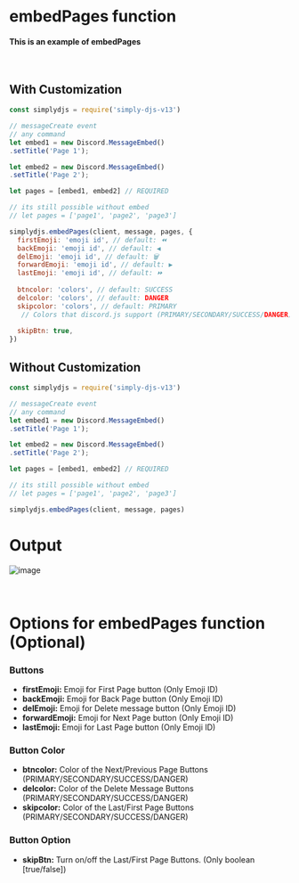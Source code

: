 # embedPages function
#### This is an example of embedPages
<br>

## With Customization
```js
const simplydjs = require('simply-djs-v13')

// messageCreate event
// any command
let embed1 = new Discord.MessageEmbed()
.setTitle('Page 1');

let embed2 = new Discord.MessageEmbed()
.setTitle('Page 2');

let pages = [embed1, embed2] // REQUIRED

// its still possible without embed
// let pages = ['page1', 'page2', 'page3']

simplydjs.embedPages(client, message, pages, {
  firstEmoji: 'emoji id', // default: ⏪
  backEmoji: 'emoji id', // default: ◀️
  delEmoji: 'emoji id', // default: 🗑️
  forwardEmoji: 'emoji id', // default: ▶️
  lastEmoji: 'emoji id', // default: ⏩
  
  btncolor: 'colors', // default: SUCCESS
  delcolor: 'colors', // default: DANGER
  skipcolor: 'colors', // default: PRIMARY
   // Colors that discord.js support (PRIMARY/SECONDARY/SUCCESS/DANGER)
   
  skipBtn: true,
})
```
## Without Customization
```js
const simplydjs = require('simply-djs-v13')

// messageCreate event
// any command
let embed1 = new Discord.MessageEmbed()
.setTitle('Page 1');

let embed2 = new Discord.MessageEmbed()
.setTitle('Page 2');

let pages = [embed1, embed2] // REQUIRED

// its still possible without embed
// let pages = ['page1', 'page2', 'page3']

simplydjs.embedPages(client, message, pages)
```
# Output
![image](https://user-images.githubusercontent.com/71836991/127869308-72817b88-a41a-4e46-af2b-5e556bafafa3.png)

<br>

# Options for embedPages function (Optional)
### Buttons
- **firstEmoji:** Emoji for First Page button (Only Emoji ID)
- **backEmoji:** Emoji for Back Page button (Only Emoji ID)
- **delEmoji:** Emoji for Delete message button (Only Emoji ID)
- **forwardEmoji:** Emoji for Next Page button (Only Emoji ID)
- **lastEmoji:** Emoji for Last Page button (Only Emoji ID)

### Button Color
- **btncolor:** Color of the Next/Previous Page Buttons (PRIMARY/SECONDARY/SUCCESS/DANGER)
- **delcolor:** Color of the Delete Message Buttons (PRIMARY/SECONDARY/SUCCESS/DANGER)
- **skipcolor:** Color of the Last/First Page Buttons (PRIMARY/SECONDARY/SUCCESS/DANGER)

### Button Option
- **skipBtn:** Turn on/off the Last/First Page Buttons. (Only boolean [true/false])
